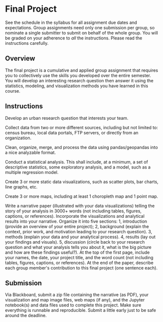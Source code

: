 # Final Project

See the schedule in the syllabus for all assignment due dates and expectations. Group assignments need only one submission per group, so nominate a single submitter to submit on behalf of the whole group. You will be graded on your adherence to *all* the instructions. Please read the instructions carefully.

## Overview

The final project is a cumulative and applied group assignment that requires you to collectively use the skills you developed over the entire semester. You will develop an interesting research question then answer it using the statistics, modeling, and visualization methods you have learned in this course.

## Instructions

Develop an urban research question that interests your team.

Collect data from two or more different sources, including but not limited to: census bureau, local data portals, FTP servers, or directly from an organization.

Clean, organize, merge, and process the data using pandas/geopandas into a nice analyzable format.

Conduct a statistical analysis. This shall include, at a minimum, a set of descriptive statistics, some exploratory analysis, and a model, such as a multiple regression model.

Create 3 or more static data visualizations, such as scatter plots, bar charts, line graphs, etc.

Create 3 or more maps, including at least 1 choropleth map and 1 point map.

Write a narrative paper (illustrated with your data visualizations) telling the story of your analysis in 3000+ words (not including tables, figures, captions, or references). Incorporate the visualizations and analytical results into your narrative. Organize it into five sections: 1, introduction (provide an overview of your entire project); 2, background (explain the context, prior work, and motivation leading to your research question). 3, methods (explain your data and your analytical process). 4, results (lay out your findings and visuals). 5, discussion (circle back to your research question and what your analysis tells you about it, what is the big picture and how are these findings useful?). At the top of the first page, include your names, the date, your project title, and the word count (not including tables, figures, captions, or references). At the end of the paper, describe each group member's contribution to this final project (one sentence each).

## Submission

Via Blackboard, submit a zip file containing the narrative (as PDF), your visualization and map image files, web maps (if any), and the Jupyter notebook(s) and data files used to complete this project. Make sure everything is runnable and reproducible. Submit a little early just to be safe around the deadline.
